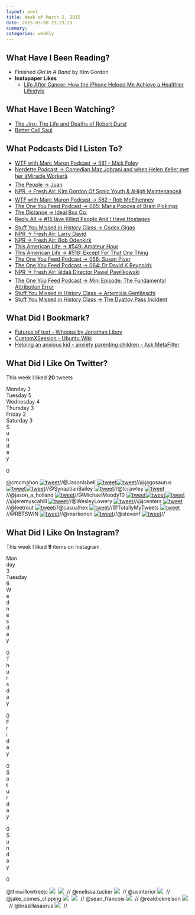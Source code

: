 ```yaml
---
layout: post
title: Week of March 2, 2015
date: 2015-03-08 23:23:23
summary: 
categories: weekly
---
```



## What Have I Been Reading?

* Finished *Girl In A Band* by Kim Gordon
* **Instapaper Likes**
  * [Life After Cancer: How the iPhone Helped Me Achieve a Healthier Lifestyle](http://www.macstories.net/stories/life-after-cancer-how-the-iphone-helped-me-achieve-a-healthier-lifestyle/)


## What Have I Been Watching?

* [The Jinx: The Life and Deaths of Robert Durst](http://www.imdb.com/title/tt4299972/)
* [Better Call Saul](http://www.imdb.com/title/tt3032476/)


## What Podcasts Did I Listen To?

* [WTF with Marc Maron Podcast &rarr; 581 - Mick Foley](http://overca.st/aphODw)
* [Nerdette Podcast &rarr; Comedian Maz Jobrani and when Helen Keller met her âMiracle Workerâ](http://overca.st/6t1e6-1Q)
* [The People &rarr; Juan](http://overca.st/B8SOOa_0c)
* [NPR &rarr; Fresh Air: Kim Gordon Of Sonic Youth & âHigh Maintenanceâ](http://overca.st/EEjZXZjO8)
* [WTF with Marc Maron Podcast &rarr; 582 - Rob McElhenney](http://overca.st/aGhqFw)
* [The One You Feed Podcast &rarr; 065: Maria Popova of Brain Pickings](http://overca.st/BcDkbPwCY)
* [The Distance &rarr; Ideal Box Co.](http://overca.st/EJV0p0KCg)
* [Reply All &rarr; #15 Iâve Killed People And I Have Hostages](http://overca.st/DzGUPpT8g)
* [Stuff You Missed in History Class &rarr; Codex Gigas](http://overca.st/BmGIRQr7c)
* [NPR &rarr; Fresh Air: Larry David](http://overca.st/EEjaU_j5s)
* [NPR &rarr; Fresh Air: Bob Odenkirk](http://overca.st/EEjYhL8MU)
* [This American Life &rarr; #549: Amateur Hour](http://overca.st/GnQZlE)
* [This American Life &rarr; #518: Except For That One Thing](http://overca.st/HHcuqU)
* [The One You Feed Podcast &rarr; 058: Susan Piver](http://overca.st/BcDliZER4)
* [The One You Feed Podcast &rarr; 064: Dr David K Reynolds](http://overca.st/BcDlLotRw)
* [NPR &rarr; Fresh Air: âIdaâ Director Pawel Pawlikowski](http://overca.st/EEjZ-StLA)
* [The One You Feed Podcast &rarr; Mini Episode: The Fundamental Attribution Error](http://overca.st/BcDl4ImYA)
* [Stuff You Missed in History Class &rarr; Artemisia Gentileschi](http://overca.st/BmGIWFKQU)
* [Stuff You Missed in History Class &rarr; The Dyatlov Pass Incident](http://overca.st/BmGKrpJN8)


## What Did I Bookmark?

* [Futures of text - Whoops by Jonathan Libov](http://whoo.ps/2015/02/23/futures-of-text)
* [CustomXSession - Ubuntu Wiki](https://wiki.ubuntu.com/CustomXSession)
* [Helping an anxious kid - anxiety parenting children - Ask MetaFilter](https://ask.metafilter.com/276922/Helping-an-anxious-kid)


## What Did I Like On Twitter?

This week I liked **20** tweets

<div class="barchart">
<div style="width: 300px">Monday&nbsp;3</div>
<div style="width: 500px">Tuesday&nbsp;5</div>
<div style="width: 400px">Wednesday&nbsp;4</div>
<div style="width: 300px">Thursday&nbsp;3</div>
<div style="width: 200px">Friday&nbsp;2</div>
<div style="width: 300px">Saturday&nbsp;3</div>
<div style="width: 0px">Sunday&nbsp;0</div>
</div>

@cmcmahon [![tweet](http://austinmoody.org/i/tweet.png)](https://twitter.com/cmcmahon/status/572214831450869760)//@JasonIsbell [![tweet](http://austinmoody.org/i/tweet.png)](https://twitter.com/JasonIsbell/status/572399058083426305)[![tweet](http://austinmoody.org/i/tweet.png)](https://twitter.com/JasonIsbell/status/573141338348257280)//@jagosaurus [![tweet](http://austinmoody.org/i/tweet.png)](https://twitter.com/jagosaurus/status/572530264905265153)[![tweet](http://austinmoody.org/i/tweet.png)](https://twitter.com/jagosaurus/status/572855252476538883)//@SynaptianBailey [![tweet](http://austinmoody.org/i/tweet.png)](https://twitter.com/SynaptianBailey/status/572759028981469184)//@tcrawley [![tweet](http://austinmoody.org/i/tweet.png)](https://twitter.com/tcrawley/status/572782841140019200)//@jason_a_holland [![tweet](http://austinmoody.org/i/tweet.png)](https://twitter.com/jason_a_holland/status/572808268814397440)//@MichaelMoody10 [![tweet](http://austinmoody.org/i/tweet.png)](https://twitter.com/MichaelMoody10/status/572843208369152000)[![tweet](http://austinmoody.org/i/tweet.png)](https://twitter.com/MichaelMoody10/status/573451003372142592)[![tweet](http://austinmoody.org/i/tweet.png)](https://twitter.com/MichaelMoody10/status/573500650862034944)//@jeremyscahill [![tweet](http://austinmoody.org/i/tweet.png)](https://twitter.com/jeremyscahill/status/572929023849963520)//@WesleyLowery [![tweet](http://austinmoody.org/i/tweet.png)](https://twitter.com/WesleyLowery/status/572956630230405120)//@jcenters [![tweet](http://austinmoody.org/i/tweet.png)](https://twitter.com/jcenters/status/572975095460843520)//@leetrout [![tweet](http://austinmoody.org/i/tweet.png)](https://twitter.com/leetrout/status/573546296746864641)//@casualhex [![tweet](http://austinmoody.org/i/tweet.png)](https://twitter.com/casualhex/status/573906672499998721)//@TotallyMyTweets [![tweet](http://austinmoody.org/i/tweet.png)](https://twitter.com/TotallyMyTweets/status/573957592260702208)//@RBTSWIN [![tweet](http://austinmoody.org/i/tweet.png)](https://twitter.com/RBTSWIN/status/574217936040239104)//@markonen [![tweet](http://austinmoody.org/i/tweet.png)](https://twitter.com/markonen/status/574285451982471168)//@stevenf [![tweet](http://austinmoody.org/i/tweet.png)](https://twitter.com/stevenf/status/574329651893432320)//


## What Did I Like On Instagram?

This week I liked **9** items on Instagram

<div class="barchart">
<div style="width: 30px">Monday&nbsp;3</div>
<div style="width: 60px">Tuesday&nbsp;6</div>
<div style="width: 0px">Wednesday&nbsp;0</div>
<div style="width: 0px">Thursday&nbsp;0</div>
<div style="width: 0px">Friday&nbsp;0</div>
<div style="width: 0px">Saturday&nbsp;0</div>
<div style="width: 0px">Sunday&nbsp;0</div>
</div>

@thewillowtreejc [![](http://austinmoody.org/i/instagram.png)](https://instagram.com/p/zuiHW8TBiP/)&nbsp;&nbsp;[![](http://austinmoody.org/i/instagram.png)](https://instagram.com/p/zwHyf6zBp8/)&nbsp;&nbsp;//
@melissa.tucker [![](http://austinmoody.org/i/instagram.png)](https://instagram.com/p/zvemFdH8qf/)&nbsp;&nbsp;//
@usinterior [![](http://austinmoody.org/i/instagram.png)](https://instagram.com/p/zvnPT-Auz8/)&nbsp;&nbsp;//
@jake_comes_clipping [![](http://austinmoody.org/i/instagram.png)](https://instagram.com/p/zvzPU1vHQy/)&nbsp;&nbsp;[![](http://austinmoody.org/i/instagram.png)](https://instagram.com/p/zyLBwAvHWS/)&nbsp;&nbsp;//
@sean_francois [![](http://austinmoody.org/i/instagram.png)](https://instagram.com/p/zwDR9yOgG3/)&nbsp;&nbsp;//
@realdicknelson [![](http://austinmoody.org/i/instagram.png)](https://instagram.com/p/zx39HIj-Gd/)&nbsp;&nbsp;//
@brazillasaurus [![](http://austinmoody.org/i/instagram.png)](https://instagram.com/p/zyOxeqPXAe/)&nbsp;&nbsp;//
